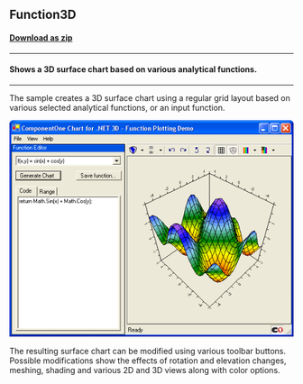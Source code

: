 ## Function3D
#### [Download as zip](https://minhaskamal.github.io/DownGit/#/home?url=https://github.com/GrapeCity/ComponentOne-WinForms-Samples/tree/master/NetFramework\Charts\CS\Function3D)
____
#### Shows a 3D surface chart based on various analytical functions.
____
The sample creates a 3D surface chart using a regular grid layout based on various selected analytical functions, or an input function.

![screenshot](screenshot.png)

The resulting surface chart can be modified using various toolbar buttons. Possible modifications show the effects of rotation and elevation changes, meshing, shading and various 2D and 3D views along with color options.